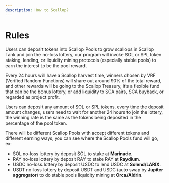 ```yaml
---
description: How to Scallop?
---
```


# Rules

Users can deposit tokens into Scallop Pools to grow scallops in Scallop Tank and join the no-loss lottery, our program will invoke SOL or SPL token staking, lending, or liquidity mining protocols (especially stable pools) to earn the interest to be the pool reward.

Every 24 hours will have a Scallop harvest time, winners chosen by VRF (Verified Random Functions) will share out around 90% of the total reward, and other rewards will be going to the Scallop Treasury, it’s a flexible fund that can be the bonus lottery, or add liquidity to SCA pairs, SCA buyback, or regarded as project profit.

Users can deposit any amount of SOL or SPL tokens, every time the deposit amount changes, users need to wait for another 24 hours to join the lottery, the winning rate is the same as the tokens being deposited in the percentage of the pool token.

There will be different Scallop Pools with accept different tokens and different earning ways, you can see where the Scallop Pools fund will go, ex:

* SOL no-loss lottery by deposit SOL to stake at **Marinade**.
* &#x20;RAY no-loss lottery by deposit RAY to stake RAY at **Raydium**.
* USDC no-loss lottery by deposit USDC to lend USDC at **Solend/LARIX**.
* USDT no-loss lottery by deposit USDT and USDC (auto swap by **Jupiter aggregator**) to do stable pools liquidity mining at **Orca/Aldrin**.

